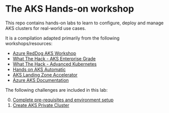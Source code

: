 # The AKS Hands-on workshop

This repo contains hands-on labs to learn to configure, deploy and manage AKS clusters for real-world use cases.

It is a compilation adapted primarily from the following workshops/resources:

* [Azure RedDog AKS Workshop](https://github.com/Azure/reddog-aks-workshop)
* [What The Hack - AKS Enterprise Grade](https://github.com/microsoft/WhatTheHack/tree/master/039-AKSEnterpriseGrade)
* [What The Hack - Advanced Kubernetes](https://github.com/microsoft/WhatTheHack/tree/master/023-AdvancedKubernetes)
* [Hands on AKS Automatic](https://github.com/microsoft/hands-on-aks-automatic)
* [AKS Landing Zone Accelerator](https://github.com/Azure/AKS-Landing-Zone-Accelerator)
* [Azure AKS Documentation](https://learn.microsoft.com/en-us/azure/aks)

The following challenges are included in this lab:

0. [Complete pre-requisites and environment setup](environment-setup.md)
1. [Create AKS Private Cluster](aks-private-cluster.md)